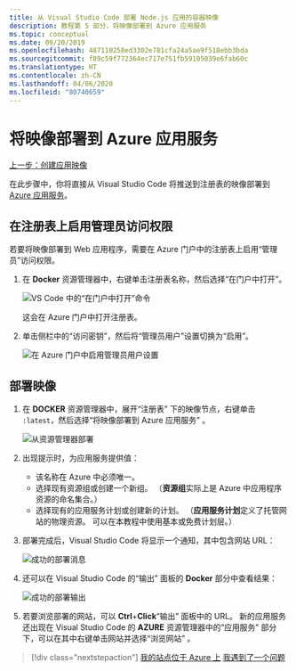 ```yaml
---
title: 从 Visual Studio Code 部署 Node.js 应用的容器映像
description: 教程第 5 部分，将映像部署到 Azure 应用服务
ms.topic: conceptual
ms.date: 09/20/2019
ms.openlocfilehash: 487110258ed3302e781cfa24a5ae9f518ebb3bda
ms.sourcegitcommit: f89c59f772364ec717e751fb59105039e6fab60c
ms.translationtype: HT
ms.contentlocale: zh-CN
ms.lasthandoff: 04/06/2020
ms.locfileid: "80740659"
---
```

# <a name="deploy-the-image-to-azure-app-service"></a>将映像部署到 Azure 应用服务

[上一步：创建应用映像](tutorial-vscode-docker-node-04.md)

在此步骤中，你将直接从 Visual Studio Code 将推送到注册表的映像部署到 [Azure 应用服务](https://azure.microsoft.com/services/app-service/)。

## <a name="enable-admin-access-on-the-registry"></a>在注册表上启用管理员访问权限

若要将映像部署到 Web 应用程序，需要在 Azure 门户中的注册表上启用“管理员”访问权限。

1. 在 **Docker** 资源管理器中，右键单击注册表名称，然后选择“在门户中打开”。 

    ![VS Code 中的“在门户中打开”命令](media/deploy-containers/open-in-portal.png)

    这会在 Azure 门户中打开注册表。

1. 单击侧栏中的“访问密钥”，然后将“管理员用户”设置切换为“启用”。  
    
    ![在 Azure 门户中启用管理员用户设置](media/deploy-containers/access-keys.png)

## <a name="deploy-image"></a>部署映像

1. 在 **DOCKER** 资源管理器中，展开“注册表”  下的映像节点，右键单击 `:latest`，然后选择“将映像部署到 Azure 应用服务”  。

    ![从资源管理器部署](media/deploy-containers/deploy-image-command.png)

1. 出现提示时，为应用服务提供值：

    - 该名称在 Azure 中必须唯一。
    - 选择现有资源组或创建一个新组。 （**资源组**实际上是 Azure 中应用程序资源的命名集合。）
    - 选择现有的应用服务计划或创建新的计划。 （**应用服务计划**定义了托管网站的物理资源。 可以在本教程中使用基本或免费计划层。）

1. 部署完成后，Visual Studio Code 将显示一个通知，其中包含网站 URL：

    ![成功的部署消息](media/deploy-containers/deploy-successful.png)

1. 还可以在 Visual Studio Code 的“输出”  面板的 **Docker** 部分中查看结果：

    ![成功的部署输出](media/deploy-containers/deploy-output.png)

1. 若要浏览部署的网站，可以 **Ctrl**+**Click**“输出”  面板中的 URL。 新的应用服务还出现在 Visual Studio Code 的 **AZURE** 资源管理器中的“应用服务”  部分下，可以在其中右键单击网站并选择“浏览网站”  。

> [!div class="nextstepaction"]
> [我的站点位于 Azure 上](tutorial-vscode-docker-node-06.md) [我遇到了一个问题](https://www.research.net/r/PWZWZ52?tutorial=docker-extension&step=deploy-app)
